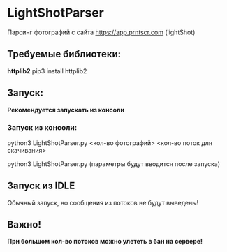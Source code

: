 # LightShotParser
Парсинг фотографий с сайта https://app.prntscr.com (lightShot)

## Требуемые библиотеки:
**httplib2**
pip3 install httplib2

## Запуск:
**Рекомендуется запускать из консоли**
### Запуск из консоли:
python3 LightShotParser.py <кол-во фотографий> <кол-во поток для скачивания>

python3 LightShotParser.py 
(параметры будут вводится после запуска)

## Запуск из IDLE
Обычный запуск, но сообщения из потоков не будут выведены!

## Важно!
**При большом кол-во потоков можно улететь в бан на сервере!**
